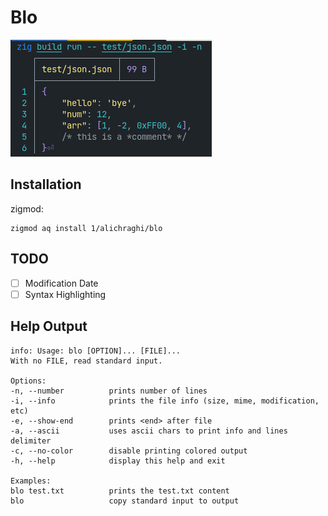 # Blo

![](/assets/screenshot.png)

## Installation

zigmod:

```
zigmod aq install 1/alichraghi/blo
```

## TODO

- [ ] Modification Date
- [ ] Syntax Highlighting

## Help Output

```
info: Usage: blo [OPTION]... [FILE]...
With no FILE, read standard input.

Options:
-n, --number          prints number of lines
-i, --info            prints the file info (size, mime, modification, etc)
-e, --show-end        prints <end> after file
-a, --ascii           uses ascii chars to print info and lines delimiter
-c, --no-color        disable printing colored output
-h, --help            display this help and exit

Examples:
blo test.txt          prints the test.txt content
blo                   copy standard input to output
```
